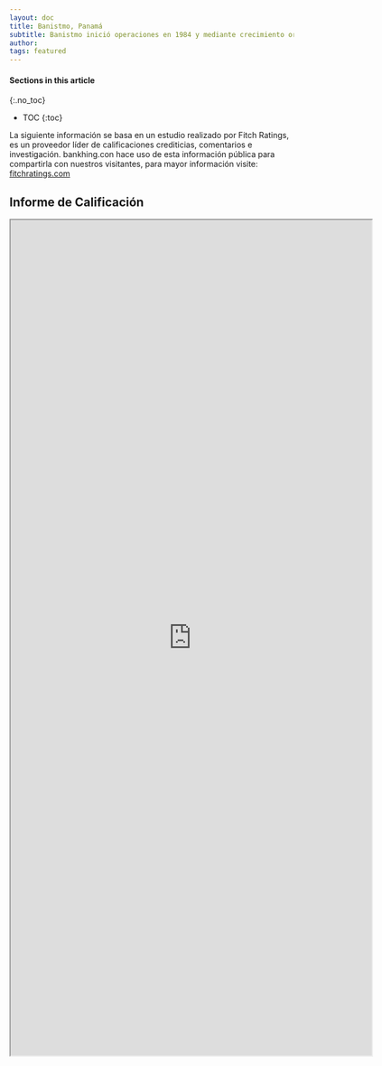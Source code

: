 ```yaml
---
layout: doc
title: Banistmo, Panamá
subtitle: Banistmo inició operaciones en 1984 y mediante crecimiento orgánico y varias fusiones y adquisiciones se transformó en uno de los bancos más grandes de Panamá. Durante este tiempo, el banco ha sido propiedad de empresarios locales (hasta 2006) y bancos extranjeros: HSBC Holdings (2006-2013) y Bancolombia (desde octubre 2013).
author:
tags: featured
---
```


#### Sections in this article
{:.no_toc}
* TOC
{:toc}


La siguiente información se basa en un estudio realizado por Fitch Ratings, es un proveedor líder de calificaciones crediticias, comentarios e investigación. bankhing.con hace uso de esta información pública para compartirla con nuestros visitantes, para mayor información visite: [fitchratings.com](https://www.fitchratings.com)

## Informe de Calificación

<iframe src="https://drive.google.com/file/d/1JsMLAHXBFV6lfH76oTUyfgNr-C8vRgUQ/preview" width="640" height="1480"></iframe>

